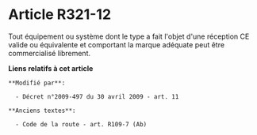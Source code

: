 # Article R321-12

Tout équipement ou système dont le type a fait l'objet d'une réception CE valide ou équivalente et comportant la marque
adéquate peut être commercialisé librement.

**Liens relatifs à cet article**

	**Modifié par**:

	  - Décret n°2009-497 du 30 avril 2009 - art. 11

	**Anciens textes**:

	  - Code de la route - art. R109-7 (Ab)
